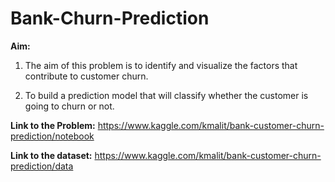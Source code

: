 # Bank-Churn-Prediction

**Aim:**

1. The aim of this problem is to identify and visualize the factors that contribute to customer churn. 

2. To build a prediction model that will classify whether the customer is going to churn or not.

**Link to the Problem:** https://www.kaggle.com/kmalit/bank-customer-churn-prediction/notebook

**Link to the dataset:** https://www.kaggle.com/kmalit/bank-customer-churn-prediction/data
